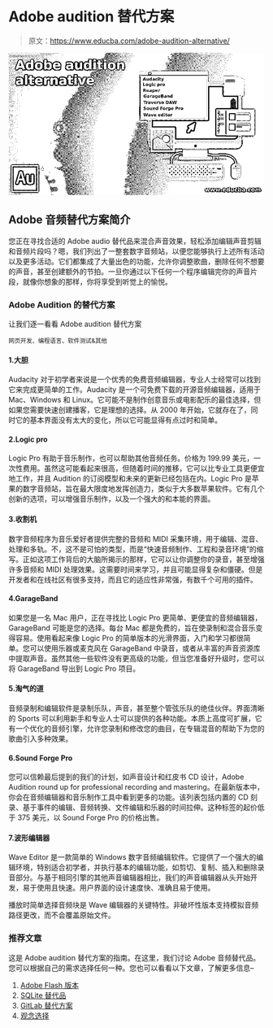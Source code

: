 # Adobe audition 替代方案

> 原文：<https://www.educba.com/adobe-audition-alternative/>

![Adobe audition alternative](img/7f437c55d53e7f29bbe6c06841de9a7f.png)



## Adobe 音频替代方案简介

您正在寻找合适的 Adobe audio 替代品来混合声音效果，轻松添加编辑声音剪辑和音频片段吗？嗯，我们列出了一整套数字音频站，以便您能够执行上述所有活动以及更多活动。它们都集成了大量出色的功能，允许你调整歌曲，删除任何不想要的声音，甚至创建额外的节拍。一旦你通过以下任何一个程序编辑完你的声音片段，就像你想象的那样，你将享受到听觉上的愉悦。

### Adobe Audition 的替代方案

让我们逐一看看 Adobe audition 替代方案

<small>网页开发、编程语言、软件测试&其他</small>

#### 1.大胆

Audacity 对于初学者来说是一个优秀的免费音频编辑器，专业人士经常可以找到它来完成更简单的工作。Audacity 是一个可免费下载的开源音频编辑器，适用于 Mac、Windows 和 Linux。它可能不是制作创意音乐或电影配乐的最佳选择，但如果您需要快速创建播客，它是理想的选择。从 2000 年开始，它就存在了，同时它的基本界面没有太大的变化，所以它可能显得有点过时和简单。

#### 2.Logic pro

Logic Pro 有助于音乐制作，也可以帮助其他音频任务。价格为 199.99 美元，一次性费用。虽然这可能看起来很高，但随着时间的推移，它可以比专业工具更便宜地工作，并且 Audition 的订阅模型和未来的更新已经包括在内。Logic Pro 是苹果的数字音频站，旨在最大限度地发挥创造力，类似于大多数苹果软件。它有几个创新的选项，可以增强音乐制作，以及一个强大的和本能的界面。

#### 3.收割机

数字音频程序为音乐爱好者提供完整的音频和 MIDI 采集环境，用于编辑、混音、处理和多轨。不，这不是可怕的类型，而是“快速音频制作、工程和录音环境”的缩写。正如这项工作背后的大脑所揭示的那样，它可以让你调整你的录音，甚至增强许多音频和 MIDI 处理效果。这需要时间来学习，并且可能显得复杂和僵硬。但是开发者和在线社区有很多支持，而且它的适应性非常强，有数千个可用的插件。

#### 4.GarageBand

如果您是一名 Mac 用户，正在寻找比 Logic Pro 更简单、更便宜的音频编辑器，GarageBand 可能是您的选择。每台 Mac 都是免费的，旨在使录制和混合音乐变得容易。使用看起来像 Logic Pro 的简单版本的光滑界面，入门和学习都很简单。您可以使用乐器或麦克风在 GarageBand 中录音，或者从丰富的声音资源库中提取声音。虽然其他一些软件没有更高级的功能，但当您准备好升级时，您可以将 GarageBand 导出到 Logic Pro 项目。

#### 5.淘气的道

音频录制和编辑软件是录制乐队，声音，甚至整个管弦乐队的绝佳伙伴。界面清晰的 Sports 可以利用新手和专业人士可以提供的各种功能。本质上高度可扩展，它有一个优化的音频引擎，允许您录制和修改您的曲目，在专辑混音的帮助下为您的歌曲引入多种效果。

#### 6.Sound Forge Pro

您可以信赖最后提到的我们的计划，如声音设计和红皮书 CD 设计，Adobe Audition round up for professional recording and mastering。在最新版本中，你会在音频编辑器和音乐制作工具中看到更多的功能。该列表包括内置的 CD 刻录、基于事件的编辑、音频转换、文件编辑和乐器的时间拉伸。这种标签的起价低于 375 美元，以 Sound Forge Pro 的价格出售。

#### 7.波形编辑器

Wave Editor 是一款简单的 Windows 数字音频编辑软件。它提供了一个强大的编辑环境，特别适合初学者，并执行基本的编辑功能，如剪切、复制、插入和删除录音部分。与基于相同引擎的其他声音编辑器相比，我们的声音编辑器从头开始开发，易于使用且快速。用户界面的设计速度快、准确且易于使用。

播放时简单选择音频块是 Wave 编辑器的关键特性。非破坏性版本支持模拟音频路径更改，而不会覆盖原始文件。

### 推荐文章

这是 Adobe audition 替代方案的指南。在这里，我们讨论 Adobe 音频替代品。您可以根据自己的需求选择任何一种。您也可以看看以下文章，了解更多信息–

1.  [Adobe Flash 版本](https://www.educba.com/adobe-flash-versions/)
2.  [SQLite 替代品](https://www.educba.com/sqlite-alternatives/)
3.  [GitLab 替代方案](https://www.educba.com/gitlab-alternative/)
4.  [观念选择](https://www.educba.com/notion-alternatives/)





